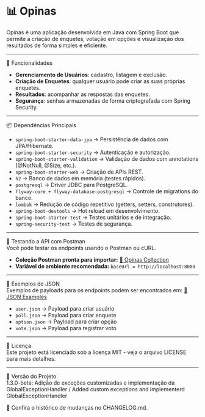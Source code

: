 # 📊 Opinas  
Opinas é uma aplicação desenvolvida em Java com Spring Boot que permite a criação de enquetes, votação em opções e visualização dos resultados de forma simples e eficiente.

---

🚀 Funcionalidades
- **Gerenciamento de Usuários**: cadastro, listagem e exclusão.
- **Criação de Enquetes**: qualquer usuário pode criar as suas próprias enquetes.
- **Resultados**: acompanhar as respostas das enquetes.
- **Segurança**: senhas armazenadas de forma criptografada com Spring Security.

---

📦 Dependências Principais
- `spring-boot-starter-data-jpa` → Persistência de dados com JPA/Hibernate.
- `spring-boot-starter-security` → Autenticação e autorização.
- `spring-boot-starter-validation` → Validação de dados com annotations (@NotNull, @Size, etc.).
- `spring-boot-starter-web` → Criação de APIs REST.
- `h2` → Banco de dados em memória (testes rápidos).
- `postgresql` → Driver JDBC para PostgreSQL.
- `flyway-core + flyway-database-postgresql` → Controle de migrations do banco.
- `lombok` → Redução de código repetitivo (getters, setters, construtores).
- `spring-boot-devtools` → Hot reload em desenvolvimento.
- `spring-boot-starter-test` → Testes unitários e de integração.
- `spring-security-test` → Testes de segurança.

---

🧪 Testando a API com Postman  
Você pode testar os endpoints usando o Postman ou cURL.
- **Coleção Postman pronta para importar:** [📂 Opinas Collection](docs/postman/Opinas.postman_collection.json)
- **Variável de ambiente recomendada:** `baseUrl = http://localhost:8080`

---

📝 Exemplos de JSON  
Exemplos de payloads para os endpoints podem ser encontrados em: [📄 JSON Examples](docs/json-examples/)

- `user.json` → Payload para criar usuário
- `poll.json` → Payload para criar enquete
- `option.json` → Payload para criar opção
- `vote.json` → Payload para registrar voto

---

📜 Licença  
Este projeto está licenciado sob a licença MIT - veja o arquivo LICENSE para mais detalhes.

---

📝 Versão do Projeto  
1.3.0-beta: Adição de exceções customizadas e implementação da GlobalExceptionHandler / Added custom exceptions and implementerd GlobalExceptionHandler

📌 Confira o histórico de mudanças no CHANGELOG.md.